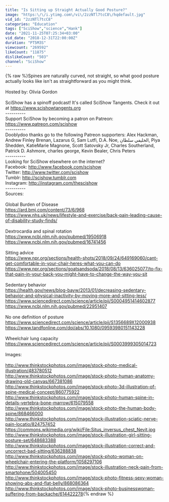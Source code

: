 ```yaml
---
title: "Is Sitting up Straight Actually Good Posture?"
image: "https:\/\/i.ytimg.com\/vi\/2zzNTl7tcC8\/hqdefault.jpg"
vid_id: "2zzNTl7tcC8"
categories: "Education"
tags: ["SciShow","science","Hank"]
date: "2021-11-25T07:25:34+03:00"
vid_date: "2018-12-31T22:00:00Z"
duration: "PT5M3S"
viewcount: "269592"
likeCount: "11875"
dislikeCount: "503"
channel: "SciShow"
---
```

{% raw %}Spines are naturally curved, not straight, so what good posture actually looks like isn't as straightforward as you might think.<br /><br />Hosted by: Olivia Gordon<br /><br />SciShow has a spinoff podcast! It's called SciShow Tangents. Check it out at <a rel="nofollow" target="blank" href="https://www.scishowtangents.org">https://www.scishowtangents.org</a><br />----------<br />Support SciShow by becoming a patron on Patreon: <a rel="nofollow" target="blank" href="https://www.patreon.com/scishow">https://www.patreon.com/scishow</a><br />----------<br />Dooblydoo thanks go to the following Patreon supporters: Alex Hackman, Andrew Finley Brenan, Lazarus G, Sam Lutfi, D.A. Noe,  الخليفي سلطان, Piya Shedden, KatieMarie Magnone, Scott Satovsky Jr, Charles Southerland, Patrick D. Ashmore, charles george, Kevin Bealer, Chris Peters<br />----------<br />Looking for SciShow elsewhere on the internet?<br />Facebook: <a rel="nofollow" target="blank" href="http://www.facebook.com/scishow">http://www.facebook.com/scishow</a><br />Twitter: <a rel="nofollow" target="blank" href="http://www.twitter.com/scishow">http://www.twitter.com/scishow</a><br />Tumblr: <a rel="nofollow" target="blank" href="http://scishow.tumblr.com">http://scishow.tumblr.com</a><br />Instagram: <a rel="nofollow" target="blank" href="http://instagram.com/thescishow">http://instagram.com/thescishow</a><br />----------<br />Sources:<br /><br />Global Burden of Disease<br /><a rel="nofollow" target="blank" href="https://ard.bmj.com/content/73/6/968">https://ard.bmj.com/content/73/6/968</a><br /><a rel="nofollow" target="blank" href="https://www.nhs.uk/news/lifestyle-and-exercise/back-pain-leading-cause-of-disability-study-finds/">https://www.nhs.uk/news/lifestyle-and-exercise/back-pain-leading-cause-of-disability-study-finds/</a><br /><br />Dextrocardia and spinal rotation<br /><a rel="nofollow" target="blank" href="https://www.ncbi.nlm.nih.gov/pubmed/19506918">https://www.ncbi.nlm.nih.gov/pubmed/19506918</a><br /><a rel="nofollow" target="blank" href="https://www.ncbi.nlm.nih.gov/pubmed/16741456">https://www.ncbi.nlm.nih.gov/pubmed/16741456</a><br /><br />Sitting advice<br /><a rel="nofollow" target="blank" href="https://www.npr.org/sections/health-shots/2018/09/24/649169060/cant-get-comfortable-in-your-chair-heres-what-you-can-do">https://www.npr.org/sections/health-shots/2018/09/24/649169060/cant-get-comfortable-in-your-chair-heres-what-you-can-do</a><br /><a rel="nofollow" target="blank" href="https://www.npr.org/sections/goatsandsoda/2018/08/13/636025077/to-fix-that-pain-in-your-back-you-might-have-to-change-the-way-you-sit">https://www.npr.org/sections/goatsandsoda/2018/08/13/636025077/to-fix-that-pain-in-your-back-you-might-have-to-change-the-way-you-sit</a><br /><br />Sedentary behavior<br /><a rel="nofollow" target="blank" href="https://health.gov/news/blog-bayw/2013/01/decreasing-sedentary-behavior-and-physical-inactivity-by-moving-more-and-sitting-less/">https://health.gov/news/blog-bayw/2013/01/decreasing-sedentary-behavior-and-physical-inactivity-by-moving-more-and-sitting-less/</a><br /><a rel="nofollow" target="blank" href="https://www.sciencedirect.com/science/article/pii/S0004951414602877">https://www.sciencedirect.com/science/article/pii/S0004951414602877</a><br /><a rel="nofollow" target="blank" href="https://www.ncbi.nlm.nih.gov/pubmed/22951407">https://www.ncbi.nlm.nih.gov/pubmed/22951407</a><br /><br />No one definition of posture<br /><a rel="nofollow" target="blank" href="https://www.sciencedirect.com/science/article/pii/S1356689X12000938">https://www.sciencedirect.com/science/article/pii/S1356689X12000938</a><br /><a rel="nofollow" target="blank" href="https://www.tandfonline.com/doi/abs/10.1080/09593980151143228">https://www.tandfonline.com/doi/abs/10.1080/09593980151143228</a><br /><br />Wheelchair lung capacity<br /><a rel="nofollow" target="blank" href="https://www.sciencedirect.com/science/article/pii/S0003999305014723">https://www.sciencedirect.com/science/article/pii/S0003999305014723</a><br /><br />Images:<br /><br /><a rel="nofollow" target="blank" href="http://www.thinkstockphotos.com/image/stock-photo-medical-illustration/483780512">http://www.thinkstockphotos.com/image/stock-photo-medical-illustration/483780512</a><br /><a rel="nofollow" target="blank" href="http://www.thinkstockphotos.com/image/stock-photo-human-anatomy-drawing-old-canvas/667381086">http://www.thinkstockphotos.com/image/stock-photo-human-anatomy-drawing-old-canvas/667381086</a><br /><a rel="nofollow" target="blank" href="http://www.thinkstockphotos.com/image/stock-photo-3d-illustration-of-spine-medical-concept/860775922">http://www.thinkstockphotos.com/image/stock-photo-3d-illustration-of-spine-medical-concept/860775922</a><br /><a rel="nofollow" target="blank" href="http://www.thinkstockphotos.com/image/stock-photo-human-spine-in-details-vertebra-bone-marrow/615079558">http://www.thinkstockphotos.com/image/stock-photo-human-spine-in-details-vertebra-bone-marrow/615079558</a><br /><a rel="nofollow" target="blank" href="http://www.thinkstockphotos.com/image/stock-photo-the-human-body-spine/868466000">http://www.thinkstockphotos.com/image/stock-photo-the-human-body-spine/868466000</a><br /><a rel="nofollow" target="blank" href="http://www.thinkstockphotos.com/image/stock-illustration-sciatic-nerve-pain-locatio/824757452">http://www.thinkstockphotos.com/image/stock-illustration-sciatic-nerve-pain-locatio/824757452</a><br /><a rel="nofollow" target="blank" href="https://commons.wikimedia.org/wiki/File:Situs_inversus_chest_Nevit.jpg">https://commons.wikimedia.org/wiki/File:Situs_inversus_chest_Nevit.jpg</a><br /><a rel="nofollow" target="blank" href="http://www.thinkstockphotos.com/image/stock-illustration-girl-sitting-posture-set/648683388">http://www.thinkstockphotos.com/image/stock-illustration-girl-sitting-posture-set/648683388</a><br /><a rel="nofollow" target="blank" href="http://www.thinkstockphotos.com/image/stock-illustration-correct-and-uncorrect-bad-sitting/636288838">http://www.thinkstockphotos.com/image/stock-illustration-correct-and-uncorrect-bad-sitting/636288838</a><br /><a rel="nofollow" target="blank" href="http://www.thinkstockphotos.com/image/stock-photo-woman-on-wheelchair-entering-the-platform/1058297106">http://www.thinkstockphotos.com/image/stock-photo-woman-on-wheelchair-entering-the-platform/1058297106</a><br /><a rel="nofollow" target="blank" href="http://www.thinkstockphotos.com/image/stock-illustration-neck-pain-from-smartphone/504005450">http://www.thinkstockphotos.com/image/stock-illustration-neck-pain-from-smartphone/504005450</a><br /><a rel="nofollow" target="blank" href="http://www.thinkstockphotos.com/image/stock-photo-fitness-sexy-woman-showing-abs-and-flat-belly/868086364">http://www.thinkstockphotos.com/image/stock-photo-fitness-sexy-woman-showing-abs-and-flat-belly/868086364</a><br /><a rel="nofollow" target="blank" href="http://www.thinkstockphotos.com/image/stock-photo-businesswoman-suffering-from-backache/614422278">http://www.thinkstockphotos.com/image/stock-photo-businesswoman-suffering-from-backache/614422278</a>{% endraw %}
